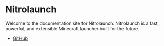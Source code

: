 # Nitrolaunch

Welcome to the documentation site for Nitrolaunch. Nitrolaunch is a fast, powerful, and extensible Minecraft launcher built for the future.

- [GitHub](https://github.com/Nitrolaunch/nitrolaunch)
